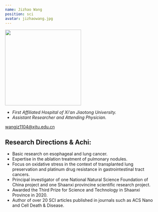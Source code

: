 ```yaml
---
name: Jizhao Wang
position: sci
avatar: jizhaowang.jpg
---
```


<img width="250" src="{{site.baseurl}}/images/members/{{page.avatar}}" data-action="zoom">

- _First Affiliated Hospital of Xi'an Jiaotong University._ <br>
- _Assistant Researcher and Attending Physician._

<i class="fa fa-envelope-o"></i> <wangjz1104@xjtu.edu.cn><br>

## Research Directions & Achi:
- Basic research on esophageal and lung cancer. 
- Expertise in the ablation treatment of pulmonary nodules.  
- Focus on oxidative stress in the context of transplanted lung preservation and platinum drug resistance in gastrointestinal tract cancers. 
- Principal investigator of one National Natural Science Foundation of China project and one Shaanxi provincine scientific research project. 
- Awarded the Third Prize for Science and Technology in Shaanxi Province in 2020. 
- Author of over 20 SCI articles published in journals such as ACS Nano and Cell Death & Disease.
